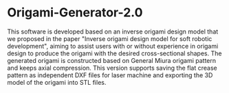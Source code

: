 # Origami-Generator-2.0
This software is developed based on an inverse origami design model that we proposed in the paper "Inverse origami design model for soft robotic development", aiming to assist users with or without experience in origami design to produce the origami with the desired cross-sectional shapes. The generated origami is constructed based on General Miura origami pattern and keeps axial compression. This version supports saving the flat crease pattern as independent DXF files 
for laser machine and exporting the 3D model of the origami into STL files.
